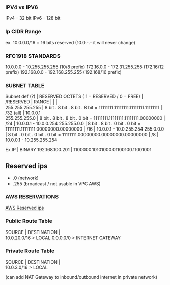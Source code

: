 
### 
### IPV4 vs IPV6
IPv4 - 32 bit
IPv6 - 128 bit

### Ip CIDR Range

ex. 10.0.0.0/16 = 16 bits reserved (10.0.-.- it will never change)

### RFC1918 STANDARDS
10.0.0.0 - 10.255.255.255 (10/8 prefix)
172.16.0.0 - 172.31.255.255 (172.16/12 prefix)
192.168.0.0 - 192.168.255.255 (192.168/16 prefix) 

### SUBNET TABLE
Subnet def (?)       |   RESERVED OCTETS ( 1 = RESERVED / 0 = FREE)                             |   /RESERVED     |   RANGE
                     |                                                                          |                 |   
255.255.255.255      |   8 bit . 8 bit . 8 bit . 8 bit = 11111111.11111111.11111111.11111111    |   /32 (all)     |   10.0.0.1  
255.255.255.0        |   8 bit . 8 bit . 8 bit . 0 bit = 11111111.11111111.11111111.00000000    |   /24           |   10.0.0.1 - 10.0.0.254
255.255.0.0          |   8 bit . 8 bit . 0 bit . 0 bit = 11111111.11111111.00000000.00000000    |   /16           |   10.0.0.1 - 10.0.255.254
255.0.0.0            |   8 bit . 0 bit . 0 bit . 0 bit = 11111111.00000000.00000000.00000000    |   /8            |   10.0.0.1 - 10.255.255.254

Ex.IP                |  BINARY
192.168.100.201      |  1100000.10101000.01100100.11001001
## Reserved ips

- .0 (network)
- .255 (broadcast / not usable in VPC AWS)

### AWS RESERVATIONS

[AWS Reserved ips](aws_terraform.md)


### Public Route Table

SOURCE          |   DESTINATION
                |          
10.0.20.0/16     >     LOCAL
0.0.0.0/0       >     INTERNET GATEWAY

### Private Route Table

SOURCE          |   DESTINATION
                |          
10.0.3.0/16     >     LOCAL

(can add NAT Gateway to inbound/outbound internet in private network)



